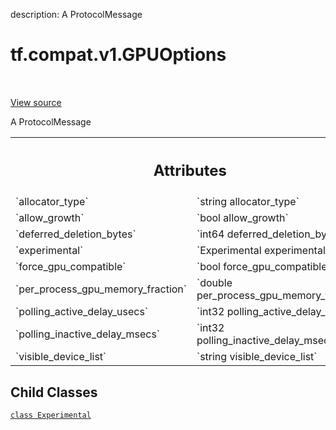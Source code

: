 description: A ProtocolMessage

<div itemscope itemtype="http://developers.google.com/ReferenceObject">
<meta itemprop="name" content="tf.compat.v1.GPUOptions" />
<meta itemprop="path" content="Stable" />
<meta itemprop="property" content="Experimental"/>
</div>

# tf.compat.v1.GPUOptions

<!-- Insert buttons and diff -->

<table class="tfo-notebook-buttons tfo-api nocontent" align="left">

</table>

<a target="_blank" class="external" href="/code/stable/tensorflow/core/protobuf/config.proto">View source</a>



A ProtocolMessage

<!-- Placeholder for "Used in" -->




<!-- Tabular view -->
 <table class="responsive fixed orange">
<colgroup><col width="214px"><col></colgroup>
<tr><th colspan="2"><h2 class="add-link">Attributes</h2></th></tr>

<tr>
<td>
`allocator_type`
</td>
<td>
`string allocator_type`
</td>
</tr><tr>
<td>
`allow_growth`
</td>
<td>
`bool allow_growth`
</td>
</tr><tr>
<td>
`deferred_deletion_bytes`
</td>
<td>
`int64 deferred_deletion_bytes`
</td>
</tr><tr>
<td>
`experimental`
</td>
<td>
`Experimental experimental`
</td>
</tr><tr>
<td>
`force_gpu_compatible`
</td>
<td>
`bool force_gpu_compatible`
</td>
</tr><tr>
<td>
`per_process_gpu_memory_fraction`
</td>
<td>
`double per_process_gpu_memory_fraction`
</td>
</tr><tr>
<td>
`polling_active_delay_usecs`
</td>
<td>
`int32 polling_active_delay_usecs`
</td>
</tr><tr>
<td>
`polling_inactive_delay_msecs`
</td>
<td>
`int32 polling_inactive_delay_msecs`
</td>
</tr><tr>
<td>
`visible_device_list`
</td>
<td>
`string visible_device_list`
</td>
</tr>
</table>



## Child Classes
[`class Experimental`](../../../tf/compat/v1/GPUOptions/Experimental.md)

